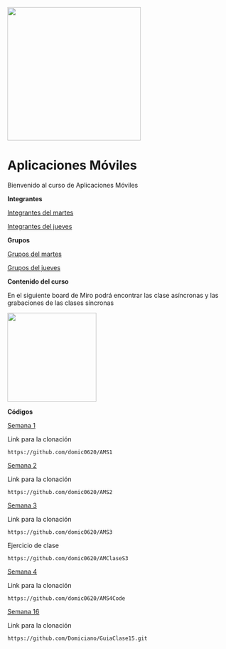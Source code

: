 <img src="https://www.icesi.edu.co/calipostalessonoras/images/logo_icesi-01.png" width="300"><br>

# Aplicaciones Móviles

<p>Bienvenido al curso de Aplicaciones Móviles</p>


<p><b>Integrantes</b></p>
<p><a href="https://docs.google.com/presentation/d/18JquSMG70VpxgpmcuJmCwRFAti4kP9hW4t0cPVqcTAU/edit?usp=sharing">Integrantes del martes</a></p>

<p><a href="https://docs.google.com/presentation/d/1RaZeZRx5zBnwz71_tEMn4e2hXXS_y02Rv0pIq-yVkRg/edit?usp=sharing">Integrantes del jueves</a></p>


<p><b>Grupos</b><p>
<p><a href="https://docs.google.com/spreadsheets/d/11v9NJcYs5GBdcGn9Eux0YJq-jpWlB2iW-ZHXZW0C_3Q/edit?usp=sharing">Grupos del martes</a></p>
<p><a href="https://docs.google.com/spreadsheets/d/1-tzb9PnWCu8uDyimxIRWJGJnseYB_BlNtub6ZTaIS8U/edit?usp=sharing">Grupos del jueves</a></p>


<b>Contenido del curso</b><br>
<p>En el siguiente board de Miro podrá encontrar las clase asíncronas y las grabaciones de las clases síncronas</p>
<a href="https://miro.com/app/board/o9J_l2waJG0=/" target="_blank"><img src="https://www.icesi.edu.co/servicios/wp-content/uploads/2020/08/Miro-Icono.png" width="200"></a>
<br>

<b>Códigos</b><br>
<p><a href="https://github.com/domic0620/AMS1">Semana 1</a></p>
<p>Link para la clonación</p>
<code>https://github.com/domic0620/AMS1</code>
<p></p>

<p><a href="https://github.com/domic0620/AMS2">Semana 2</a></p>
<p>Link para la clonación</p>
<code>https://github.com/domic0620/AMS2</code>
<p></p>

<p><a href="https://github.com/domic0620/AMS3">Semana 3</a></p>
<p>Link para la clonación</p>
<code>https://github.com/domic0620/AMS3</code>
<p>Ejercicio de clase</p>
<code>https://github.com/domic0620/AMClaseS3</code>
<p></p>

<p><a href="https://github.com/domic0620/AMS4Code">Semana 4</a></p>
<p>Link para la clonación</p>
<code>https://github.com/domic0620/AMS4Code</code>
<p></p>


<p><a href="https://github.com/Domiciano/GuiaClase15.git">Semana 16</a></p>
<p>Link para la clonación</p>
<code>https://github.com/Domiciano/GuiaClase15.git</code>
<p></p>


